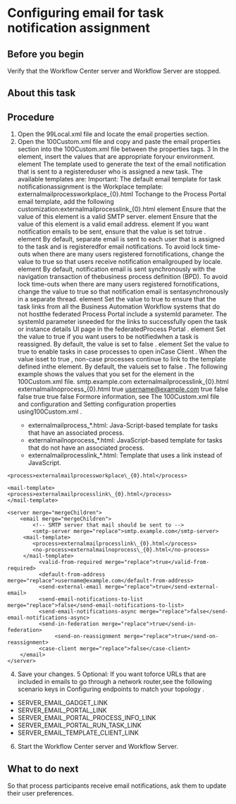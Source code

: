 # Configuring email for task notification assignment

## Before you begin

Verify that the Workflow Center server and Workflow Server are stopped.

## About this task

## Procedure

1. Open the 99Local.xml file and locate
the email properties section.
2. Open the 100Custom.xml file and copy and paste the email properties
section into the 100Custom.xml file between the properties tags.
3 In the <email> element, insert the values that are appropriate foryour environment. <mail-template> element The template used to generate the text of the email notification that is sent to a registereduser who is assigned a new task. The available templates are: Important: The default email template for task notificationassignment is the Workplace template: <process>externalmailprocessworkplace\_{0}.html</process> Tochange to the Process Portal email template, add the following customization:<mail-template><process>externalmailprocesslink\_{0}.html</process></mail-template> <smtp-server> element Ensure that the value of this element is a valid SMTP server. <default-from-address> element Ensure that the value of this element is a valid email address. <send-external-email> element If you want notification emails to be sent, ensure that the value is set totrue . <send-email-notifications-to-list> element By default, separate email is sent to each user that is assigned to the task and is registeredfor email notifications. To avoid lock time-outs when there are many users registered fornotifications, change the value to true so that users receive notification emailgrouped by locale. <send-email-notifications-async> element By default, notification email is sent synchronously with the navigation transaction of thebusiness process definition (BPD). To avoid lock time-outs when there are many users registered fornotifications, change the value to true so that notification email is sentasynchronously in a separate thread. <send-in-federation> element Set the value to true to ensure that the task links from all the Business Automation Workflow systems that do not hostthe federated Process Portal include a systemId parameter. The systemId parameter isneeded for the links to successfully open the task or instance details UI page in the federatedProcess Portal . <send-on-reassignment> element Set the value to true if you want users to be notifiedwhen a task is reassigned. By default, the value is set to false . <case-client> element Set the value to true to enable tasks in case processes to open inCase Client . When the value isset to true , non-case processes continue to link to the template defined inthe <process> element. By default, the <case-client> valueis set to false . The following example shows the values that you set for the <email> element in the 100Custom.xml file.<server merge="mergeChildren"> <email merge="mergeChildren"> <!-- SMTP server that mail should be sent to --> <smtp-server merge="replace">smtp.example.com</smtp-server> <mail-template> <process>externalmailprocesslink\_{0}.html</process> <no-process>externalmailnoprocess\_{0}.html</no-process> </mail-template> <valid-from-required merge="replace">true</valid-from-required> <default-from-address merge="replace">username@example.com</default-from-address> <send-external-email merge="replace">true</send-external-email> <send-email-notifications-to-list merge="replace">false</send-email-notifications-to-list> <send-email-notifications-async merge="replace">false</send-email-notifications-async> <send-in-federation merge="replace">true</send-in-federation> <send-on-reassignment merge="replace">true</send-on-reassignment> <case-client merge="replace">false</case-client> </email></server> Formore information, see The 100Custom.xml file and configuration and Setting configuration properties using100Custom.xml .
    - externalmailprocess\_*.html: Java-Script-based template for tasks that have an
associated process.
    - externalmailnoprocess\_*.html: JavaScript-based template for tasks that do not
have an associated process.
    - externalmailprocesslink\_*.html: Template that uses a link instead of
JavaScript.

```
<process>externalmailprocessworkplace\_{0}.html</process>
```

```
<mail-template>
<process>externalmailprocesslink\_{0}.html</process>
</mail-template>
```

```
<server merge="mergeChildren">
	<email merge="mergeChildren">
		<!-- SMTP server that mail should be sent to -->
		<smtp-server merge="replace">smtp.example.com</smtp-server>
     <mail-template>
        <process>externalmailprocesslink\_{0}.html</process>
        <no-process>externalmailnoprocess\_{0}.html</no-process>      
     </mail-template> 
		  <valid-from-required merge="replace">true</valid-from-required>
		  <default-from-address merge="replace">username@example.com</default-from-address>
		  <send-external-email merge="replace">true</send-external-email>
		  <send-email-notifications-to-list merge="replace">false</send-email-notifications-to-list>
		  <send-email-notifications-async merge="replace">false</send-email-notifications-async>
		  <send-in-federation merge="replace">true</send-in-federation>	
               <send-on-reassignment merge="replace">true</send-on-reassignment>
          <case-client merge="replace">false</case-client>
	</email>
</server>
```

4. Save your changes.
5 Optional: If you want toforce URLs that are included in emails to go through a network router,see the following scenario keys in Configuring endpoints to match your topology .

- SERVER\_EMAIL\_GADGET\_LINK
- SERVER\_EMAIL\_PORTAL\_LINK
- SERVER\_EMAIL\_PORTAL\_PROCESS\_INFO\_LINK
- SERVER\_EMAIL\_PORTAL\_RUN\_TASK\_LINK
- SERVER\_EMAIL\_TEMPLATE\_CLIENT\_LINK
6. Start the Workflow Center server and Workflow Server.

## What to do next

So that process participants receive email notifications,
ask them to update their user preferences.